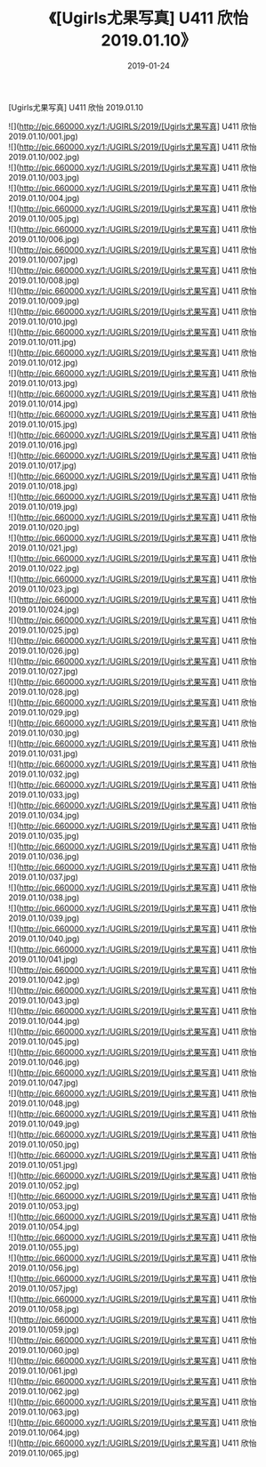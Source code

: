﻿---
layout: post
title:  《[Ugirls尤果写真] U411 欣怡 2019.01.10》
date:   2019-01-24
img: http://pic.660000.xyz/1:/UGIRLS/2019/[Ugirls尤果写真] U411 欣怡 2019.01.10/000.jpg
categories: [美女, 清纯, 唯美]
---

[Ugirls尤果写真] U411 欣怡 2019.01.10

 ![](http://pic.660000.xyz/1:/UGIRLS/2019/[Ugirls尤果写真] U411 欣怡 2019.01.10/001.jpg) <br>![](http://pic.660000.xyz/1:/UGIRLS/2019/[Ugirls尤果写真] U411 欣怡 2019.01.10/002.jpg) <br>![](http://pic.660000.xyz/1:/UGIRLS/2019/[Ugirls尤果写真] U411 欣怡 2019.01.10/003.jpg) <br>![](http://pic.660000.xyz/1:/UGIRLS/2019/[Ugirls尤果写真] U411 欣怡 2019.01.10/004.jpg) <br>![](http://pic.660000.xyz/1:/UGIRLS/2019/[Ugirls尤果写真] U411 欣怡 2019.01.10/005.jpg) <br>![](http://pic.660000.xyz/1:/UGIRLS/2019/[Ugirls尤果写真] U411 欣怡 2019.01.10/006.jpg) <br>![](http://pic.660000.xyz/1:/UGIRLS/2019/[Ugirls尤果写真] U411 欣怡 2019.01.10/007.jpg) <br>![](http://pic.660000.xyz/1:/UGIRLS/2019/[Ugirls尤果写真] U411 欣怡 2019.01.10/008.jpg) <br>![](http://pic.660000.xyz/1:/UGIRLS/2019/[Ugirls尤果写真] U411 欣怡 2019.01.10/009.jpg) <br>![](http://pic.660000.xyz/1:/UGIRLS/2019/[Ugirls尤果写真] U411 欣怡 2019.01.10/010.jpg) <br>![](http://pic.660000.xyz/1:/UGIRLS/2019/[Ugirls尤果写真] U411 欣怡 2019.01.10/011.jpg) <br>![](http://pic.660000.xyz/1:/UGIRLS/2019/[Ugirls尤果写真] U411 欣怡 2019.01.10/012.jpg) <br>![](http://pic.660000.xyz/1:/UGIRLS/2019/[Ugirls尤果写真] U411 欣怡 2019.01.10/013.jpg) <br>![](http://pic.660000.xyz/1:/UGIRLS/2019/[Ugirls尤果写真] U411 欣怡 2019.01.10/014.jpg) <br>![](http://pic.660000.xyz/1:/UGIRLS/2019/[Ugirls尤果写真] U411 欣怡 2019.01.10/015.jpg) <br>![](http://pic.660000.xyz/1:/UGIRLS/2019/[Ugirls尤果写真] U411 欣怡 2019.01.10/016.jpg) <br>![](http://pic.660000.xyz/1:/UGIRLS/2019/[Ugirls尤果写真] U411 欣怡 2019.01.10/017.jpg) <br>![](http://pic.660000.xyz/1:/UGIRLS/2019/[Ugirls尤果写真] U411 欣怡 2019.01.10/018.jpg) <br>![](http://pic.660000.xyz/1:/UGIRLS/2019/[Ugirls尤果写真] U411 欣怡 2019.01.10/019.jpg) <br>![](http://pic.660000.xyz/1:/UGIRLS/2019/[Ugirls尤果写真] U411 欣怡 2019.01.10/020.jpg) <br>![](http://pic.660000.xyz/1:/UGIRLS/2019/[Ugirls尤果写真] U411 欣怡 2019.01.10/021.jpg) <br>![](http://pic.660000.xyz/1:/UGIRLS/2019/[Ugirls尤果写真] U411 欣怡 2019.01.10/022.jpg) <br>![](http://pic.660000.xyz/1:/UGIRLS/2019/[Ugirls尤果写真] U411 欣怡 2019.01.10/023.jpg) <br>![](http://pic.660000.xyz/1:/UGIRLS/2019/[Ugirls尤果写真] U411 欣怡 2019.01.10/024.jpg) <br>![](http://pic.660000.xyz/1:/UGIRLS/2019/[Ugirls尤果写真] U411 欣怡 2019.01.10/025.jpg) <br>![](http://pic.660000.xyz/1:/UGIRLS/2019/[Ugirls尤果写真] U411 欣怡 2019.01.10/026.jpg) <br>![](http://pic.660000.xyz/1:/UGIRLS/2019/[Ugirls尤果写真] U411 欣怡 2019.01.10/027.jpg) <br>![](http://pic.660000.xyz/1:/UGIRLS/2019/[Ugirls尤果写真] U411 欣怡 2019.01.10/028.jpg) <br>![](http://pic.660000.xyz/1:/UGIRLS/2019/[Ugirls尤果写真] U411 欣怡 2019.01.10/029.jpg) <br>![](http://pic.660000.xyz/1:/UGIRLS/2019/[Ugirls尤果写真] U411 欣怡 2019.01.10/030.jpg) <br>![](http://pic.660000.xyz/1:/UGIRLS/2019/[Ugirls尤果写真] U411 欣怡 2019.01.10/031.jpg) <br>![](http://pic.660000.xyz/1:/UGIRLS/2019/[Ugirls尤果写真] U411 欣怡 2019.01.10/032.jpg) <br>![](http://pic.660000.xyz/1:/UGIRLS/2019/[Ugirls尤果写真] U411 欣怡 2019.01.10/033.jpg) <br>![](http://pic.660000.xyz/1:/UGIRLS/2019/[Ugirls尤果写真] U411 欣怡 2019.01.10/034.jpg) <br>![](http://pic.660000.xyz/1:/UGIRLS/2019/[Ugirls尤果写真] U411 欣怡 2019.01.10/035.jpg) <br>![](http://pic.660000.xyz/1:/UGIRLS/2019/[Ugirls尤果写真] U411 欣怡 2019.01.10/036.jpg) <br>![](http://pic.660000.xyz/1:/UGIRLS/2019/[Ugirls尤果写真] U411 欣怡 2019.01.10/037.jpg) <br>![](http://pic.660000.xyz/1:/UGIRLS/2019/[Ugirls尤果写真] U411 欣怡 2019.01.10/038.jpg) <br>![](http://pic.660000.xyz/1:/UGIRLS/2019/[Ugirls尤果写真] U411 欣怡 2019.01.10/039.jpg) <br>![](http://pic.660000.xyz/1:/UGIRLS/2019/[Ugirls尤果写真] U411 欣怡 2019.01.10/040.jpg) <br>![](http://pic.660000.xyz/1:/UGIRLS/2019/[Ugirls尤果写真] U411 欣怡 2019.01.10/041.jpg) <br>![](http://pic.660000.xyz/1:/UGIRLS/2019/[Ugirls尤果写真] U411 欣怡 2019.01.10/042.jpg) <br>![](http://pic.660000.xyz/1:/UGIRLS/2019/[Ugirls尤果写真] U411 欣怡 2019.01.10/043.jpg) <br>![](http://pic.660000.xyz/1:/UGIRLS/2019/[Ugirls尤果写真] U411 欣怡 2019.01.10/044.jpg) <br>![](http://pic.660000.xyz/1:/UGIRLS/2019/[Ugirls尤果写真] U411 欣怡 2019.01.10/045.jpg) <br>![](http://pic.660000.xyz/1:/UGIRLS/2019/[Ugirls尤果写真] U411 欣怡 2019.01.10/046.jpg) <br>![](http://pic.660000.xyz/1:/UGIRLS/2019/[Ugirls尤果写真] U411 欣怡 2019.01.10/047.jpg) <br>![](http://pic.660000.xyz/1:/UGIRLS/2019/[Ugirls尤果写真] U411 欣怡 2019.01.10/048.jpg) <br>![](http://pic.660000.xyz/1:/UGIRLS/2019/[Ugirls尤果写真] U411 欣怡 2019.01.10/049.jpg) <br>![](http://pic.660000.xyz/1:/UGIRLS/2019/[Ugirls尤果写真] U411 欣怡 2019.01.10/050.jpg) <br>![](http://pic.660000.xyz/1:/UGIRLS/2019/[Ugirls尤果写真] U411 欣怡 2019.01.10/051.jpg) <br>![](http://pic.660000.xyz/1:/UGIRLS/2019/[Ugirls尤果写真] U411 欣怡 2019.01.10/052.jpg) <br>![](http://pic.660000.xyz/1:/UGIRLS/2019/[Ugirls尤果写真] U411 欣怡 2019.01.10/053.jpg) <br>![](http://pic.660000.xyz/1:/UGIRLS/2019/[Ugirls尤果写真] U411 欣怡 2019.01.10/054.jpg) <br>![](http://pic.660000.xyz/1:/UGIRLS/2019/[Ugirls尤果写真] U411 欣怡 2019.01.10/055.jpg) <br>![](http://pic.660000.xyz/1:/UGIRLS/2019/[Ugirls尤果写真] U411 欣怡 2019.01.10/056.jpg) <br>![](http://pic.660000.xyz/1:/UGIRLS/2019/[Ugirls尤果写真] U411 欣怡 2019.01.10/057.jpg) <br>![](http://pic.660000.xyz/1:/UGIRLS/2019/[Ugirls尤果写真] U411 欣怡 2019.01.10/058.jpg) <br>![](http://pic.660000.xyz/1:/UGIRLS/2019/[Ugirls尤果写真] U411 欣怡 2019.01.10/059.jpg) <br>![](http://pic.660000.xyz/1:/UGIRLS/2019/[Ugirls尤果写真] U411 欣怡 2019.01.10/060.jpg) <br>![](http://pic.660000.xyz/1:/UGIRLS/2019/[Ugirls尤果写真] U411 欣怡 2019.01.10/061.jpg) <br>![](http://pic.660000.xyz/1:/UGIRLS/2019/[Ugirls尤果写真] U411 欣怡 2019.01.10/062.jpg) <br>![](http://pic.660000.xyz/1:/UGIRLS/2019/[Ugirls尤果写真] U411 欣怡 2019.01.10/063.jpg) <br>![](http://pic.660000.xyz/1:/UGIRLS/2019/[Ugirls尤果写真] U411 欣怡 2019.01.10/064.jpg) <br>![](http://pic.660000.xyz/1:/UGIRLS/2019/[Ugirls尤果写真] U411 欣怡 2019.01.10/065.jpg) <br>